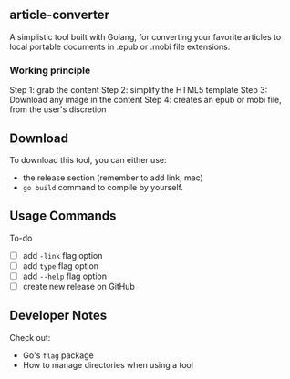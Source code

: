 ## article-converter

A simplistic tool built with Golang, for converting your favorite articles to local portable documents in .epub or .mobi
file extensions. 
### Working principle
Step 1: grab the content
Step 2: simplify the HTML5 template
Step 3: Download any image in the content
Step 4: creates an epub or mobi file, from the user's discretion

## Download
To download this tool, you can either use:
- the release section (remember to add link, mac)
- `go build` command to compile by yourself.

## Usage Commands
To-do
- [ ] add `-link` flag option
- [ ] add `type` flag option
- [ ] add `--help` flag option
- [ ] create new release on GitHub

## Developer Notes
Check out:
- Go's `flag` package
- How to manage directories when using a tool